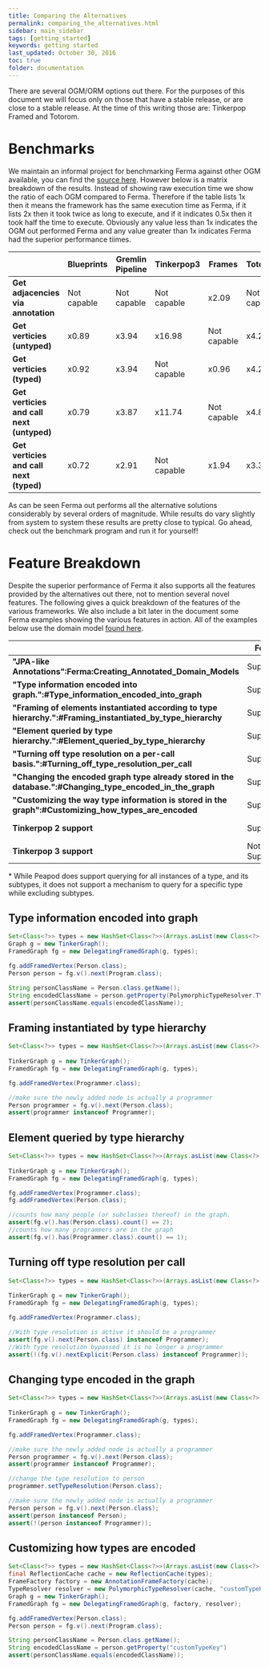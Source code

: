 ```yaml
---
title: Comparing the Alternatives
permalink: comparing_the_alternatives.html
sidebar: main_sidebar
tags: [getting_started]
keywords: getting started
last_updated: October 30, 2016
toc: true
folder: documentation
---
```


There are several OGM/ORM options out there. For the purposes of this document we will focus only on those that have a stable release, or are close to a stable release. At the time of this writing those are: Tinkerpop Framed and Totorom.

Benchmarks
==========

We maintain an informal project for benchmarking Ferma against other OGM available, you can find the [source here](https://github.com/Syncleus/Ferma-benchmark). However below is a matrix breakdown of the results. Instead of showing raw execution time we show the ratio of each OGM compared to Ferma. Therefore if the table lists 1x then it means the framework has the same execution time as Ferma, if it lists 2x then it took twice as long to execute, and if it indicates 0.5x then it took half the time to execute. Obviously any value less than 1x indicates the OGM out performed Ferma and any value greater than 1x indicates Ferma had the superior performance tiimes.

|                                           | **Blueprints** | **Gremlin Pipeline** | **Tinkerpop3** | **Frames**  | **Totorom** | **Peapod**  |
|-------------------------------------------|----------------|----------------------|----------------|-------------|-------------|-------------|
| **Get adjacencies via annotation**        | Not capable    | Not capable          | Not capable    | x2.09       | Not capable | x2.65       |
| **Get verticies (untyped)**               | x0.89          | x3.94                | x16.98         | Not capable | x4.24       | Not capable |
| **Get verticies (typed)**                 | x0.92          | x3.94                | Not capable    | x0.96       | x4.20       | x20.74      |
| **Get verticies and call next (untyped)** | x0.79          | x3.87                | x11.74         | Not capable | x4.81       | Not capable |
| **Get verticies and call next (typed)**   | x0.72          | x2.91                | Not capable    | x1.94       | x3.31       | x16.70      |

As can be seen Ferma out performs all the alternative solutions considerably by several orders of magnitude. While results do vary slightly from system to system these results are pretty close to typical. Go ahead, check out the benchmark program and run it for yourself!

Feature Breakdown
=================

Despite the superior performance of Ferma it also supports all the features provided by the alternatives out there, not to mention several novel features. The following gives a quick breakdown of the features of the various frameworks. We also include a bit later in the document some Ferma examples showing the various features in action. All of the examples below use the domain model [found here](Ferma:Domain_Example).

|                                                                                                                  | **Ferma**     | **Frames**    | **Totorom**   | **Peapod**    |
|------------------------------------------------------------------------------------------------------------------|---------------|---------------|---------------|---------------|
| **"JPA-like Annotations":Ferma:Creating\_Annotated\_Domain\_Models**                                             | Supported     | Supported     | Not Supported | Supported     |
| **"Type information encoded into graph.":\#Type\_information\_encoded\_into\_graph**                             | Supported     | Supported     | Supported     | Supported     |
| **"Framing of elements instantiated according to type hierarchy.":\#Framing\_instantiated\_by\_type\_hierarchy** | Supported     | Supported     | Supported     | Supported     |
| **"Element queried by type hierarchy.":\#Element\_queried\_by\_type\_hierarchy**                                 | Supported     | Not Supported | Not Supported | Partial \*    |
| **"Turning off type resolution on a per-call basis.":\#Turning\_off\_type\_resolution\_per\_call**               | Supported     | Not Supported | Not Supported | Not Supported |
| **"Changing the encoded graph type already stored in the database.":\#Changing\_type\_encoded\_in\_the\_graph**  | Supported     | Not Supported | Not Supported | Not Supported |
| **"Customizing the way type information is stored in the graph":\#Customizing\_how\_types\_are\_encoded**        | Supported     | Not Supported | Not Supported | Not Supported |
| **Tinkerpop 2 support**                                                                                          | Supported     | Supported     | Supported     | Not Supported |
| **Tinkerpop 3 support**                                                                                          | Not Supported | Not Supported | Not Supported | Supported     |

\* While Peapod does support querying for all instances of a type, and its subtypes, it does not support a mechanism to query for a specific type while excluding subtypes.

Type information encoded into graph
-----------------------------------

```java
Set<Class<?>> types = new HashSet<Class<?>>(Arrays.asList(new Class<?>[]{Person.class}));
Graph g = new TinkerGraph();
FramedGraph fg = new DelegatingFramedGraph(g, types);

fg.addFramedVertex(Person.class);
Person person = fg.v().next(Program.class);

String personClassName = Person.class.getName();
String encodedClassName = person.getProperty(PolymorphicTypeResolver.TYPE_RESOLUTION_KEY)
assert(personClassName.equals(encodedClassName));
```

Framing instantiated by type hierarchy
--------------------------------------

```java
Set<Class<?>> types = new HashSet<Class<?>>(Arrays.asList(new Class<?>[]{Person.class,
                                                                         Programmer.class}));
TinkerGraph g = new TinkerGraph();
FramedGraph fg = new DelegatingFramedGraph(g, types);

fg.addFramedVertex(Programmer.class);

//make sure the newly added node is actually a programmer
Person programmer = fg.v().next(Person.class);
assert(programmer instanceof Programmer);
```

Element queried by type hierarchy
---------------------------------

```java
Set<Class<?>> types = new HashSet<Class<?>>(Arrays.asList(new Class<?>[]{Person.class,
                                                                         Programmer.class}));
TinkerGraph g = new TinkerGraph();
FramedGraph fg = new DelegatingFramedGraph(g, types);

fg.addFramedVertex(Programmer.class);
fg.addFramedVertex(Person.class);

//counts how many people (or subclasses thereof) in the graph.
assert(fg.v().has(Person.class).count() == 2);
//counts how many programmers are in the graph
assert(fg.v().has(Programmer.class).count() == 1);
```

Turning off type resolution per call
------------------------------------

```java
Set<Class<?>> types = new HashSet<Class<?>>(Arrays.asList(new Class<?>[]{Person.class,
                                                                         Programmer.class}));
TinkerGraph g = new TinkerGraph();
FramedGraph fg = new DelegatingFramedGraph(g, types);

fg.addFramedVertex(Programmer.class);

//With type resolution is active it should be a programmer
assert(fg.v().next(Person.class) instanceof Programmer);
//With type resolution bypassed it is no longer a programmer
assert(!(fg.v().nextExplicit(Person.class) instanceof Programmer));
```

Changing type encoded in the graph
----------------------------------

```java
Set<Class<?>> types = new HashSet<Class<?>>(Arrays.asList(new Class<?>[]{Person.class,
                                                                         Programmer.class}));
TinkerGraph g = new TinkerGraph();
FramedGraph fg = new DelegatingFramedGraph(g, types);

fg.addFramedVertex(Programmer.class);

//make sure the newly added node is actually a programmer
Person programmer = fg.v().next(Person.class);
assert(programmer instanceof Programmer);

//change the type resolution to person
programmer.setTypeResolution(Person.class);

//make sure the newly added node is actually a programmer
Person person = fg.v().next(Person.class);
assert(person instanceof Person);
assert(!(person instanceof Programmer));
```

Customizing how types are encoded
---------------------------------

```java
Set<Class<?>> types = new HashSet<Class<?>>(Arrays.asList(new Class<?>[]{Person.class}));
final ReflectionCache cache = new ReflectionCache(types);
FrameFactory factory = new AnnotationFrameFactory(cache);
TypeResolver resolver = new PolymorphicTypeResolver(cache, "customTypeKey");
Graph g = new TinkerGraph();
FramedGraph fg = new DelegatingFramedGraph(g, factory, resolver);

fg.addFramedVertex(Person.class);
Person person = fg.v().next(Program.class);

String personClassName = Person.class.getName();
String encodedClassName = person.getProperty("customTypeKey")
assert(personClassName.equals(encodedClassName));
```

